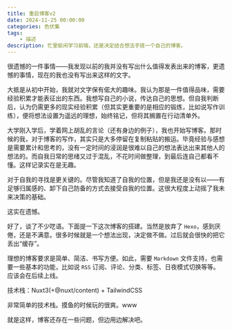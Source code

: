 ```yaml
---
title: 重启博客v2
date: 2024-11-25 00:00:00
categories: 色伏集
tags: 
    - 描述
description: 忙里偷闲学习前端，还是决定结合想法手搓一个自己的博客。
---
```

很遗憾的一件事情——我发现以前的我并没有写出什么值得发表出来的博客，更遗憾的事情，现在的我也没有写出来这样的文字。

大抵是从初中开始，我就对文字保有偌大的趣味。我认为那是一件值得品味，需要经验积累才能表征出的东西。我想写自己的小说，传达自己的思想。但自我判断后，认为仍需更多的现实经验积累（但其实更重要的是相应的锻炼，比如说写作训练），便将想法设置为遥远的理想，始终铭记，但将其搁置在行动清单外。

大学刚入学后，学着网上胡乱的言论（还有身边的例子），我也开始写博客。那时候的我，对于博客的写作，其实只是大多停留在复制粘贴的搬运。毕竟经验与感想是需要累计和思考的，没有一定时间的浸润是很难以自己的想法表达出来其他人的想法的。而自我日常的思绪又过于混乱，不花时间做整理，到最后连自己都看不懂。这样记录实在是无趣。

对于自我的寻找是更关键的。尽管我知道了自我的位置，但是我还是没有以——有足够归属感的、卸下自己防备的方式去接受自我的位置。这很大程度上动摇了我未来决策的基础。

这实在遗憾。

好了，谈了不少呓语。下面提一下这次博客的搭建。当然是放弃了 `Hexo`，感到厌倦，还是不满意。很多时候就是一个想法出现，决定做不做。过后就会很快的把它丢出“缓存”。

理想的博客要求是简单、简洁、书写方便。如此，需要 `Markdown` 文件支持，也需要一些基本的功能，比如说 `RSS` 订阅、评论、分类、标签、日夜模式切换等等。应该会在后续上线。

技术栈：Nuxt3(+@nuxt/content) + TailwindCSS

非常简单的技术栈。摸鱼的时候玩的很爽。www

就是这样，博客还存在一些问题，但边用边解决吧。
